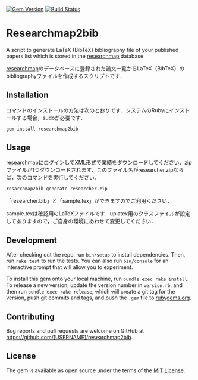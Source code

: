 [![Gem Version](https://badge.fury.io/rb/researchmap2bib.svg)](https://badge.fury.io/rb/researchmap2bib)
[![Build Status](https://travis-ci.org/ychubachi/researchmap2bib.svg?branch=master)](https://travis-ci.org/ychubachi/researchmap2bib)

# Researchmap2bib

A script to generate LaTeX (BibTeX) bibliography file of your published papers list which is stored in the [researchmap](https://researchmap.jp/) database.

[researchmap](https://researchmap.jp/)のデータベースに登録された論文一覧からLaTeX（BibTeX）のbibliographyファイルを作成するスクリプトです．

## Installation

コマンドのインストールの方法は次のとおりです．システムのRubyにインストールする場合，sudoが必要です．

```ruby
gem install researchmap2bib
```

## Usage

[researchmap](https://researchmap.jp/)にログインしてXML形式で業績をダウンロードしてください．zipファイルが1つダウンロードされます．このファイル名がresearcher.zipならば，次のコマンドを実行してください．

```bash
resarchmap2bib generate researcher.zip
```

「researcher.bib」と「sample.tex」ができますのでご利用ください．

sample.texは確認用のLaTeXファイルです．uplatex用のクラスファイルが設定してありますので，ご自身の環境にあわせて変更してください．

## Development

After checking out the repo, run `bin/setup` to install dependencies. Then, run `rake test` to run the tests. You can also run `bin/console` for an interactive prompt that will allow you to experiment.

To install this gem onto your local machine, run `bundle exec rake install`. To release a new version, update the version number in `version.rb`, and then run `bundle exec rake release`, which will create a git tag for the version, push git commits and tags, and push the `.gem` file to [rubygems.org](https://rubygems.org).

## Contributing

Bug reports and pull requests are welcome on GitHub at https://github.com/[USERNAME]/researchmap2bib.


## License

The gem is available as open source under the terms of the [MIT License](http://opensource.org/licenses/MIT).
